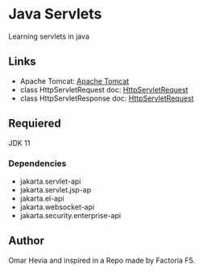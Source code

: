 # Java Servlets

Learning servlets in java

## Links

- Apache Tomcat: <a href="https://tomcat.apache.org/whichversion.html">Apache Tomcat</a>
- class HttpServletRequest doc: <a href="https://jakarta.ee/specifications/servlet/4.0/apidocs/javax/servlet/http/httpservletrequest">HttpServletRequest</a>
- class HttpServletResponse doc: <a href="https://jakarta.ee/specifications/servlet/4.0/apidocs/javax/servlet/http/httpservletresponse">HttpServletRequest</a>

## Requiered

JDK 11

### Dependencies

- jakarta.servlet-api
- jakarta.servlet.jsp-ap
- jakarta.el-api
- jakarta.websocket-api
- jakarta.security.enterprise-api

## Author
Omar Hevia and inspired in a Repo made by Factoria F5.
